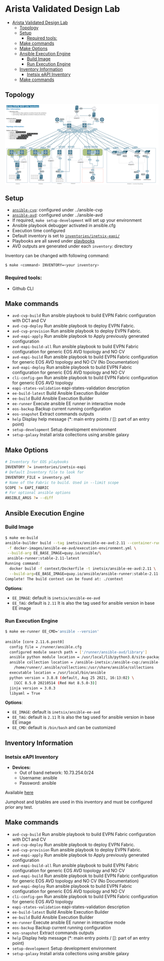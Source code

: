 # Arista Validated Design Lab

- [Arista Validated Design Lab](#arista-validated-design-lab)
  - [Topology](#topology)
  - [Setup](#setup)
    - [Required tools:](#required-tools)
  - [Make commands](#make-commands)
  - [Make Options](#make-options)
  - [Ansible Execution Engine](#ansible-execution-engine)
    - [Build Image](#build-image)
    - [Run Execution Engine](#run-execution-engine)
  - [Inventory Information](#inventory-information)
    - [Inetsix eAPI Inventory](#inetsix-eapi-inventory)
  - [Make commands](#make-commands-1)

## Topology

![Topology](inventories/inetsix-eapi/medias/topology.png)

## Setup

- [`ansible-cvp`](https://github.com/aristanetworks/ansible-cvp): configured under ../ansible-cvp
- [`ansible-avd`](https://github.com/aristanetworks/ansible-avd): configured under ../ansible-avd
- If required, `make setup-development` will set up your environment
- Ansible playbook debugger activated in ansible.cfg
- Execution time configured
- Default inventory is set to [`inventories/inetsix-eapi/`](inventories/inetsix-eapi/inventory.yml)
- Playbooks are all saved under [playbooks](playbooks/)
- AVD outputs are generated under each `inventory`: directory

Inventory can be changed with following command:

```bash
$ make <command> INVENTORY=<your inventory>
```
### Required tools:

- Github CLI

## Make commands

- `avd-cvp-build`                  Run ansible playbook to build EVPN Fabric configuration with DC1 and CV
- `avd-cvp-deploy`                 Run ansible playbook to deploy EVPN Fabric.
- `avd-cvp-provision`              Run ansible playbook to deploy EVPN Fabric.
- `avd-eapi-apply`                 Run ansible playbook to Apply previously generated configuration
- `avd-eapi-build-all`             Run ansible playbook to build EVPN Fabric configuration for generic EOS AVD topology and NO CV
- `avd-eapi-build`                 Run ansible playbook to build EVPN Fabric configuration for generic EOS AVD topology and NO CV (No Documentation)
- `avd-eapi-deploy`                Run ansible playbook to build EVPN Fabric configuration for generic EOS AVD topology and NO CV
- `cli-config-gen`                 Run ansible playbook to build EVPN Fabric configuration for generic EOS AVD topology
- `eapi-states-validation`         eapi-states-validation description
- `ee-build-latest`                Build Ansible Execution Builder
- `ee-build`                       Build Ansible Execution Builder
- `ee-runner`                      Execute ansible EE runner in interactive mode
- `eos-backup`                     Backup current running configuration
- `eos-snapshot`                   Extract commands outputs
- `help`                           Display help message (*: main entry points / []: part of an entry point)
- `setup-development`              Setup development environment
- `setup-galaxy`                   Install arista collections using ansible galaxy

## Make Options

```bash
# Inventory for EOS playbooks
INVENTORY ?= inventories/inetsix-eapi
# Default Inventory file to look for
INVENTORY_FILE = inventory.yml
# Name of the Fabric to build. Used in --limit scope
SCOPE ?= EAPI_FABRIC
# For optional ansible options
ANSIBLE_ARGS ?= --diff
```

## Ansible Execution Engine

### Build Image

```bash
$ make ee-build
ansible-builder build --tag inetsix/ansible-ee-avd:2.11 --container-runtime docker\
 -f docker-images/ansible-ee-avd/execution-environment.yml \
 --build-arg EE_BASE_IMAGE=quay.io/ansible/\
 ansible-runner:stable-2.11-latest
Running command:
  docker build -f context/Dockerfile -t inetsix/ansible-ee-avd:2.11 \
  --build-arg=EE_BASE_IMAGE=quay.io/ansible/ansible-runner:stable-2.11-latest context
Complete! The build context can be found at: ./context
```

__Options__:

- `EE_IMAGE`: default is `inetsix/ansible-ee-avd`
- `EE_TAG`: default is `2.11` It is also the tag used for ansible version in base EE image

### Run Execution Engine

```bash
$ make ee-runner EE_CMD='ansible --version'

ansible [core 2.11.6.post0]
  config file = /runner/ansible.cfg
  configured module search path = ['/runner/ansible-avd/library']
  ansible python module location = /usr/local/lib/python3.8/site-packages/ansible
  ansible collection location = /ansible-inetsix:/ansible-cvp:/ansible-avd:\
    /home/runner/.ansible/collections:/usr/share/ansible/collections
  executable location = /usr/local/bin/ansible
  python version = 3.8.8 (default, Aug 25 2021, 16:13:02) \
    [GCC 8.5.0 20210514 (Red Hat 8.5.0-3)]
  jinja version = 3.0.3
  libyaml = True
```

__Options__:

- `EE_IMAGE`: default is `inetsix/ansible-ee-avd`
- `EE_TAG`: default is `2.11` It is also the tag used for ansible version in base EE image
- `EE_CMD`: default is `/bin/bash` and can be customized

## Inventory Information

### Inetsix eAPI Inventory

- __Devices:__
  - Out of band network: 10.73.254.0/24
  - Username: ansible
  - Password: ansible

Available [here](inventories/inetsix-eapi/README.md)

Jumphost and Iptables are used in this inventory and must be configured prior any test.

## Make commands

- `avd-cvp-build`                  Run ansible playbook to build EVPN Fabric configuration with DC1 and CV
- `avd-cvp-deploy`                 Run ansible playbook to deploy EVPN Fabric.
- `avd-cvp-provision`              Run ansible playbook to deploy EVPN Fabric.
- `avd-eapi-apply`                 Run ansible playbook to Apply previously generated configuration
- `avd-eapi-build-all`             Run ansible playbook to build EVPN Fabric configuration for generic EOS AVD topology and NO CV
- `avd-eapi-build`                 Run ansible playbook to build EVPN Fabric configuration for generic EOS AVD topology and NO CV (No Documentation)
- `avd-eapi-deploy`                Run ansible playbook to build EVPN Fabric configuration for generic EOS AVD topology and NO CV
- `cli-config-gen`                 Run ansible playbook to build EVPN Fabric configuration for generic EOS AVD topology
- `eapi-states-validation`         eapi-states-validation description
- `ee-build-latest`                Build Ansible Execution Builder
- `ee-build`                       Build Ansible Execution Builder
- `ee-runner`                      Execute ansible EE runner in interactive mode
- `eos-backup`                     Backup current running configuration
- `eos-snapshot`                   Extract commands outputs
- `help`                           Display help message (*: main entry points / []: part of an entry point)
- `setup-development`              Setup development environment
- `setup-galaxy`                   Install arista collections using ansible galaxy
